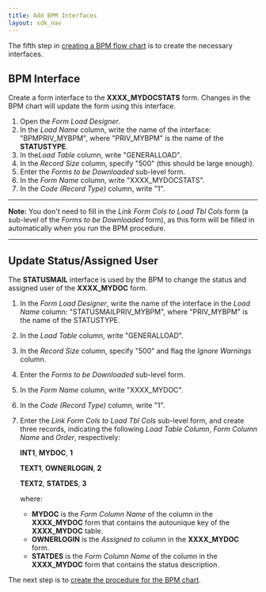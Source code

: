 ```yaml
---
title: Add BPM Interfaces
layout: sdk_nav
---
```



The fifth step in [creating a BPM flow
chart](Creating-BPM-Flow-Charts ) is to create the necessary
interfaces.

## BPM Interface 

Create a form interface to the **XXXX_MYDOCSTATS** form. Changes in the
BPM chart will update the form using this interface.

1.  Open the *Form Load Designer*.
2.  In the *Load Name* column, write the name of the interface:
    "BPMPRIV_MYBPM", where "PRIV_MYBPM" is the name of the
    **STATUSTYPE**.
3.  In the*Load Table* column, write "GENERALLOAD".
4.  In the *Record Size* column, specify "500" (this should be large
    enough).
5.  Enter the *Forms to be Downloaded* sub-level form.
6.  In the *Form Name* column, write "XXXX_MYDOCSTATS".
7.  In the *Code (Record Type)* column, write "1".

------------------------------------------------------------------------

**Note:** You don't need to fill in the *Link Form Cols to Load Tbl Cols*
form (a sub-level of the *Forms to be Downloaded* form), as this form
will be filled in automatically when you run the BPM procedure.

------------------------------------------------------------------------

## Update Status/Assigned User 

The **STATUSMAIL** interface is used by the BPM to change the status and
assigned user of the **XXXX_MYDOC** form.

1.  In the *Form Load Designer*, write the name of the interface in the
    *Load Name* column: "STATUSMAILPRIV_MYBPM", where "PRIV_MYBPM" is
    the name of the STATUSTYPE.
2.  In the *Load Table* column, write "GENERALLOAD".
3.  In the *Record Size* column, specify "500" and flag the *Ignore
    Warnings* column.
4.  Enter the *Forms to be Downloaded* sub-level form.
5.  In the *Form Name* column, write "XXXX_MYDOC".
6.  In the *Code (Record Type)* column, write "1".
7.  Enter the *Link Form Cols to Load Tbl Cols* sub-level form, and
    create three records, indicating the following *Load Table Column*,
    *Form Column Name* and *Order*, respectively:

    **INT1**, **MYDOC**, **1**

    **TEXT1**, **OWNERLOGIN**, **2**

    **TEXT2**, **STATDES**, **3**
    
    where:

    -   **MYDOC** is the *Form Column Name* of the column in the
        **XXXX_MYDOC** form that contains the autounique key of the
        **XXXX_MYDOC** table.
    -   **OWNERLOGIN** is the *Assigned to* column in the **XXXX_MYDOC**
        form.
    -   **STATDES** is the *Form Column Name* of the column in the
        **XXXX_MYDOC** form that contains the status description.

The next step is to [create the procedure for the BPM
chart](Creating-the-Procedure-for-the-BPM-Chart ).
